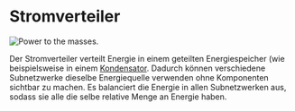 # Stromverteiler

![Power to the masses.](oredict:oc:powerDistributor)

Der Stromverteiler verteilt Energie in einem geteilten Energiespeicher (wie beispielsweise in einem [Kondensator](capacitor.md). Dadurch können verschiedene Subnetzwerke dieselbe Energiequelle verwenden ohne Komponenten sichtbar zu machen. Es balanciert die Energie in allen Subnetzwerken aus, sodass sie alle die selbe relative Menge an Energie haben.

